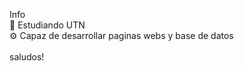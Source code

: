 Info <br>
🔰 Estudiando UTN <br>
⚙️ Capaz de desarrollar paginas webs y base de datos <br>
<br>
saludos!
